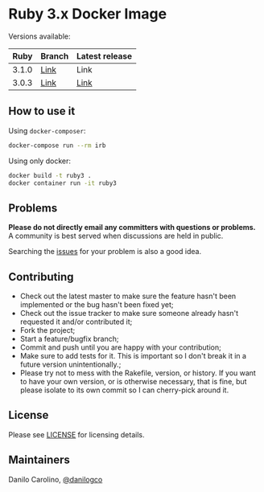 # Ruby 3.x Docker Image

Versions available:

| Ruby  | Branch | Latest release |
|-------|--------|----------------|
| 3.1.0 |  [Link](https://github.com/Quasar-Flash/rails_ruby3/tree/ruby_3.1)  |     Link       |
| 3.0.3 |  [Link](https://github.com/Quasar-Flash/rails_ruby3/tree/ruby_3.0.3)  |     [Link](https://github.com/Quasar-Flash/rails_ruby3/releases/tag/v1.0.0)       |

## How to use it

Using ```docker-composer```:

```bash
docker-compose run --rm irb
```

Using only docker:

```bash
docker build -t ruby3 .
docker container run -it ruby3
```

## Problems

**Please do not directly email any committers with questions or problems.**  A community is best served when discussions are held in public.

Searching the [issues](https://github.com/danilogco/rails_ruby3/issues) for your problem is also a good idea.

## Contributing

* Check out the latest master to make sure the feature hasn't been implemented or the bug hasn't been fixed yet;
* Check out the issue tracker to make sure someone already hasn't requested it and/or contributed it;
* Fork the project;
* Start a feature/bugfix branch;
* Commit and push until you are happy with your contribution;
* Make sure to add tests for it. This is important so I don't break it in a future version unintentionally.;
* Please try not to mess with the Rakefile, version, or history. If you want to have your own version, or is otherwise necessary, that is fine, but please isolate to its own commit so I can cherry-pick around it.

## License

Please see [LICENSE](https://github.com/danilogco/rails_ruby3/blob/master/LICENSE.md) for licensing details.

## Maintainers

Danilo Carolino, [@danilogco](https://github.com/danilogco)
